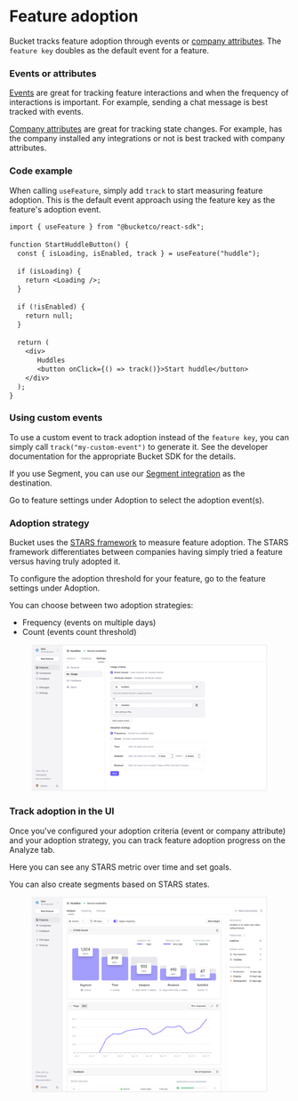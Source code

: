 # Feature adoption

Bucket tracks feature adoption through events or [company attributes](../introduction/concepts/company/attribute.md). The `feature key` doubles as the default event for a feature.

### Events or attributes

[Events](../introduction/concepts/event/) are great for tracking feature interactions and when the frequency of interactions is important. For example, sending a chat message is best tracked with events.

[Company attributes](../introduction/concepts/company/attribute.md) are great for tracking state changes. For example, has the company installed any integrations or not is best tracked with company attributes.

### Code example

When calling `useFeature`, simply add `track` to start measuring feature adoption. This is the default event approach using the feature key as the feature's adoption event.

```tsx
import { useFeature } from "@bucketco/react-sdk";

function StartHuddleButton() {
  const { isLoading, isEnabled, track } = useFeature("huddle");

  if (isLoading) {
    return <Loading />;
  }

  if (!isEnabled) {
    return null;
  }

  return (
    <div>
       Huddles
       <button onClick={() => track()}>Start huddle</button> 
    </div>
  );
}
```

### Using custom events

To use a custom event to track adoption instead of the `feature key`, you can simply call `track("my-custom-event")` to generate it. See the developer documentation for the appropriate Bucket SDK for the details.

If you use Segment, you can use our [Segment integration](../integrations/segment.md) as the destination.

Go to feature settings under Adoption to select the adoption event(s).

### Adoption strategy

Bucket uses the [STARS framework](feature-analysis/stars-framework.md) to measure feature adoption. The STARS framework differentiates between companies having simply tried a feature versus having truly adopted it.

To configure the adoption threshold for your feature, go to the feature settings under Adoption.

You can choose between two adoption strategies:

* Frequency (events on multiple days)
* Count (events count threshold)

<figure><img src="../.gitbook/assets/Adoption strategy-min.png" alt="Feature adoption strategy settings"><figcaption></figcaption></figure>

### Track adoption in the UI

Once you've configured your adoption criteria (event or company attribute) and your adoption strategy, you can track feature adoption progress on the Analyze tab.

Here you can see any STARS metric over time and set goals.

You can also create segments based on STARS states.

<figure><img src="../.gitbook/assets/Track adoption in the UI-min.png" alt="Analyze tab with feature adoption metrics"><figcaption></figcaption></figure>

